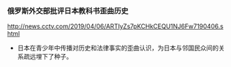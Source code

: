 ### 俄罗斯外交部批评日本教科书歪曲历史
http://news.cctv.com/2019/04/06/ARTIyZs7pKCHkCEQU1NJ6Fw7190406.shtml
- 日本在青少年中传播对历史和法律事实的歪曲认识，为日本与邻国民众间的关系疏远埋下了种子。